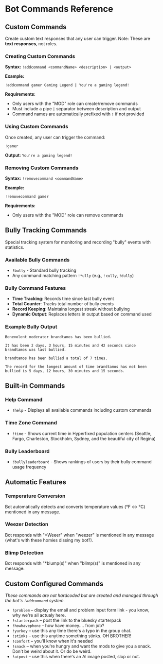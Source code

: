 # Bot Commands Reference

## Custom Commands

Create custom text responses that any user can trigger. Note: These are **text responses**, not roles.

### Creating Custom Commands
**Syntax:** `!addcommand <commandName> <description> | <output>`

**Example:**
```
!addcommand gamer Gaming Legend | You're a gaming legend!
```

**Requirements:**
- Only users with the "MOD" role can create/remove commands
- Must include a pipe `|` separator between description and output
- Command names are automatically prefixed with `!` if not provided

### Using Custom Commands
Once created, any user can trigger the command:
```
!gamer
```
**Output:** `You're a gaming legend!`

### Removing Custom Commands
**Syntax:** `!removecommand <commandName>`

**Example:**
```
!removecommand gamer
```

**Requirements:**
- Only users with the "MOD" role can remove commands

## Bully Tracking Commands

Special tracking system for monitoring and recording "bully" events with statistics.

### Available Bully Commands
- `!bully` - Standard bully tracking
- Any command matching pattern `!*ully` (e.g., `!cully`, `!dully`)

### Bully Command Features
- **Time Tracking**: Records time since last bully event
- **Total Counter**: Tracks total number of bully events
- **Record Keeping**: Maintains longest streak without bullying
- **Dynamic Output**: Replaces letters in output based on command used

### Example Bully Output
```
Benevolent moderator brandtamos has been bullied.

It has been 2 days, 3 hours, 15 minutes and 42 seconds since brandtamos was last bullied.

brandtamos has been bullied a total of 7 times.

The record for the longest amount of time brandtamos has not been bullied is 5 days, 12 hours, 30 minutes and 15 seconds.
```

## Built-in Commands

### Help Command
- `!help` - Displays all available commands including custom commands

### Time Zone Command
- `!time` - Shows current time in Hyperfixed population centers (Seattle, Fargo, Charleston, Stockholm, Sydney, and the beautiful city of Regina)

### Bully Leaderboard
- `!bullyleaderboard` - Shows rankings of users by their bully command usage frequency

## Automatic Features

### Temperature Conversion
Bot automatically detects and converts temperature values (°F ↔ °C) mentioned in any message.

### Weezer Detection
Bot responds with "*Weeer" when "weezer" is mentioned in any message (what's with these homies dissing my bot?).

### Blimp Detection
Bot responds with "*blump(s)" when "blimp(s)" is mentioned in any message.

## Custom Configured Commands

*These commands are not hardcoded but are created and managed through the bot's `!addcommand` system.*

- `!problem` – display the email and problem input form link - you know, why we're all actualy here. 
- `!starterpack` – post the link to the bluesky starterpack
- `!howhavephone` – how have money.... from job?
- `!yurkey` – use this any time there's a typo in the group chat. 
- `!stinks` – use this anytime something stinks. OH BROTHER!
- `!comfort` – you'll know when it's needed
- `!snack` – when you're hungry and want the mods to give you a snack. Don't be weird about it. Or do be weird. 
- `!aipost` – use this when there's an AI image posted, slop or not. 